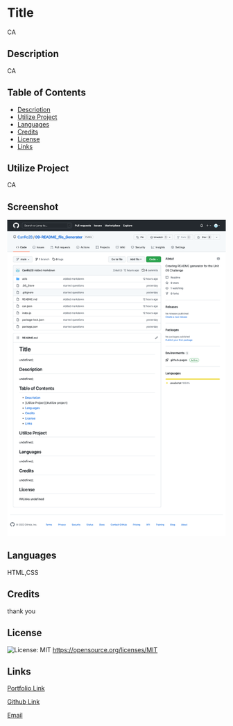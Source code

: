 

# Title
CA

## Description
CA

## Table of Contents
- [Descriotion](#description)
- [Utilize Project](#utilize-project)
- [Languages](#languages)
- [Credits](#credits)
- [License](#license)
- [Links](#links)

## Utilize Project
CA

## Screenshot
![Project Screenshot](Assets/screencapture-github-CanRo2B-09-README-file-Generator-2022-04-20-19_27_04.png)

## Languages
HTML,CSS

## Credits
thank you

## License
![License: MIT](https://img.shields.io/badge/License-MIT-yellow.svg) https://opensource.org/licenses/MIT


## Links

[Portfolio Link](https://github.com/CanRo2B/gitGud)

[Github Link](https://github.com/CanRo2B/gitGud)

[Email](hofe36@hotmail.com)

